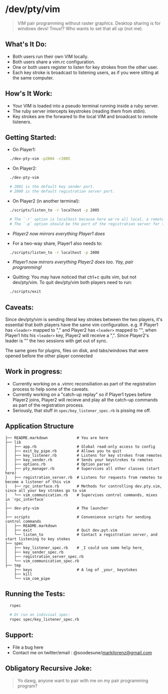 # /dev/pty/vim
> VIM pair programming without raster graphics.
> Desktop sharing is for windows devs!
> Tmux!? Who wants to set that all up (not me).

## What's It Do:
  - Both users run their own VIM locally.
  - Both users share a vim.rc configuration.
  - One or both users register to listen for key strokes from the other user.
  - Each key stroke is broadcast to listening users, as if you were sitting at the same computer.

## How's It Work:
  - Your VIM is loaded into a pseudo terminal running inside a ruby server.
  - The ruby server intercepts keystrokes (reading them from stdin).
  - Key strokes are the forwared to the local VIM and broadcast to remote listeners.

## Getting Started:
  - On Player1: 
  ```bash
    ./dev-pty-vim -p2004 -r2005
  ```

  - On Player2:
  ```bash
    ./dev-pty-vim

    # 2001 is the default key sender port.
    # 2000 is the default registration server port.
  ```

  - On Player2 (in another terminal):
  ```bash
    ./scripts/listen_to -r localhost -p 2005

    # The `-r` option is localhost because here we're all local, a remote hosts is more realistic.
    # The `-p` option should be the port of the registration server for the remote we want to listen to.
  ```

  - *Player2 now mirrors everything Player1 does*

  - For a two-way share, Player1 also needs to:
  ```bash
    ./scripts/listen_to -r localhost -p 2000
  ```

  - *Player1 now mirrors everything Player2 does too.  Yay, pair programming!*

  - Quitting:  You may have noticed that ctrl+c quits vim, but not dev/pty/vim.  To quit dev/pty/vim both players need to run:
  ```bash
    ./scripts/exit
  ```

## Caveats:
Since dev/pty/vim is sending literal key strokes between the two players, it's essential that both players have the same vim configuration.  e.g. If Player1 has `<leader>` mapped to "," and Player2 has `<leader>` mapped to "\", when Player1 hits his `<leader>` key, Player2 will receive a ",".  Since Player2's leader is "\" the two sessions with get out of sync.

The same goes for plugins, files on disk, and tabs/windows that were opened before the other player connected

## Work in progress:
  - Currently working on a .vimrc reconsiliation as part of the registration process to help some of the caveats.
  - Currently working on a "catch-up replay" so if Player1 types before Player2 joins, Player2 will recieve and play all the catch-up commands as part of the registration process.
  - Seriously, that stuff in `spec/key_listener_spec.rb` is pissing me off.

## Application Structure

  ```
  ├── README.markdown             # You are here
  ├── lib
  │   ├── app.rb                  # Global read-only access to config
  │   ├── exit_by_pipe.rb         # Allows you to quit
  │   ├── key_listener.rb         # Listens for key strokes from remotes
  │   ├── key_sender.rb           # Sends your keystrokes to remotes
  │   ├── options.rb              # Option parser
  │   ├── pty_manager.rb          # Supervises all other classes (start here)
  │   ├── registration_server.rb  # Listens for requests from remotes to become a listener of this vim
  │   ├── rpc_interface.rb        # Methods for controlling dev.pty.vim, since all your key strokes go to vim
  │   └── vim_communication.rb    # Supervises control commands, mixes in `rpc_interface`
  |
  ├── dev-pty-vim                 # The launcher
  |
  ├── scripts                     # Convenience scripts for sending control commands
  │   ├── README.markdown
  │   ├── exit                    # Quit dev.pyt.vim
  │   └── listen_to               # Contact a registration server, and start listening to key stokes
  ├── spec
  │   ├── key_listener_spec.rb    # _I could use some help here_
  │   ├── key_sender_spec.rb
  │   ├── registration_server_spec.rb
  │   └── vim_communication_spec.rb
  ├── tmp
      ├── keys                    # A log of _your_ keystokes
      ├── kill
      └── vim_com_pipe
  ```

## Running the Tests:
```bash
  rspec
  
  # Or run an indiviual spec:
  rspec spec/key_listener_spec.rb
```

## Support:
  - File a bug here
  - Contact me on twitter/email : @soodesune/markjlorenz@gmail.com

## Obligatory Recursive Joke:
> Yo dawg, anyone want to pair with me on my pair programming program?
